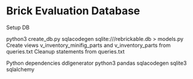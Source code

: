 # Brick Evaluation Database


Setup DB

python3 create_db.py
sqlacodegen sqlite:///rebrickable.db > models.py
Create views v_inventory_minifig_parts and v_inventory_parts from queries.txt
Cleanup statements from queries.txt

Python dependencies
ddlgenerator
python3
pandas
sqlacodegen
sqlite3
sqlalchemy
